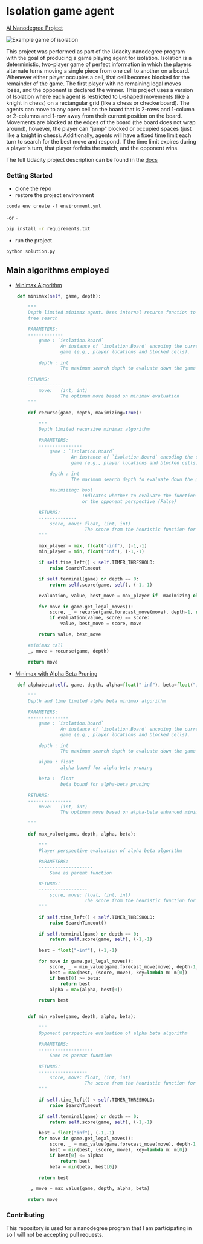 # Isolation game agent
[AI Nanodegree Project](https://www.udacity.com/ai)

![Example game of isolation](viz.gif)


<p>
This project was performed as part of the Udacity nanodegree program with the goal of producing a game playing agent for isolation.
Isolation is a deterministic, two-player game of perfect information in which the players alternate turns moving a single piece from one cell to another on a board.
Whenever either player occupies a cell, that cell becomes blocked for the remainder of the game.  The first player with no remaining legal moves loses, and the opponent is declared the winner.
This project uses a version of Isolation where each agent is restricted to L-shaped movements (like a knight in chess) on a rectangular grid (like a chess or checkerboard).
The agents can move to any open cell on the board that is 2-rows and 1-column or 2-columns and 1-row away from their current position on the board. Movements are blocked at the edges of the
board (the board does not wrap around), however, the player can "jump" blocked or occupied spaces (just like a knight in chess).
Additionally, agents will have a fixed time limit each turn to search for the best move and respond.  If the time limit expires during a player's turn, that player forfeits the match, and the
opponent wins.
</p>

The full Udacity project description can be found in the [docs](./docs.md)


### Getting Started
* clone the repo
* restore the project environment

```ss
conda env create -f environment.yml
```

-or -

```sh
pip install -r requirements.txt
```

* run the project

```sh
python solution.py
```

## Main algorithms employed
* [Minimax Algorithm](https://en.wikipedia.org/wiki/Minimax)

```py
    def minimax(self, game, depth):

        """
        Depth limited minimax agent. Uses internal recurse function to implement the recursive
        tree search

        PARAMETERS:
        -------------
            game : `isolation.Board`
                    An instance of `isolation.Board` encoding the current state of the
                    game (e.g., player locations and blocked cells).

            depth : int
                    The maximum search depth to evaluate down the game tree

        RETURNS:
        -------------
            move:   (int, int)
                    The optimum move based on minimax evaluation
        """

        def recurse(game, depth, maximizing=True):

            """
            Depth limited recursive minimax algorithm

            PARAMETERS:
            ----------------
                game : `isolation.Board`
                        An instance of `isolation.Board` encoding the current state of the
                        game (e.g., player locations and blocked cells).

                depth : int
                        The maximum search depth to evaluate down the game tree

                maximizing: bool
                            Indicates whether to evaluate the function from the player perspective (True)
                            or the opponent perspective (False)

            RETURNS:
            --------------
                score, move: float, (int, int)
                             The score from the heuristic function for the given next player position
            """

            max_player = max, float("-inf"), (-1,-1)
            min_player = min, float("inf"), (-1,-1)

            if self.time_left() < self.TIMER_THRESHOLD:
                raise SearchTimeout

            if self.terminal(game) or depth == 0:
                return self.score(game, self), (-1,-1)

            evaluation, value, best_move = max_player if  maximizing else min_player

            for move in game.get_legal_moves():
                score, _ = recurse(game.forecast_move(move), depth-1, not maximizing)
                if evaluation(value, score) == score:
                    value, best_move = score, move

            return value, best_move

        #minimax call
        _, move = recurse(game, depth)

        return move
```

* [Minimax with Alpha Beta Pruning](https://en.wikipedia.org/wiki/Alpha%E2%80%93beta_pruning)

```py
    def alphabeta(self, game, depth, alpha=float("-inf"), beta=float("inf")):

        """
        Depth and time limited alpha beta minimax algorithm

        PARAMETERS:
        ---------------
            game : `isolation.Board`
                    An instance of `isolation.Board` encoding the current state of the
                    game (e.g., player locations and blocked cells).

            depth : int
                    The maximum search depth to evaluate down the game tree

            alpha : float
                    alpha bound for alpha-beta pruning

            beta :  float
                    beta bound for alpha-beta pruning

        RETURNS:
        ----------------
            move:   (int, int)
                    The optimum move based on alpha-beta enhanced minimax evaluation

        """

        def max_value(game, depth, alpha, beta):

            """
            Player perspective evaluation of alpha beta algorithm

            PARAMETERS:
            --------------------
                Same as parent function

            RETURNS:
            ------------------
                score, move: float, (int, int)
                             The score from the heuristic function for the given next player position
            """

            if self.time_left() < self.TIMER_THRESHOLD:
                raise SearchTimeout()

            if self.terminal(game) or depth == 0:
                return self.score(game, self), (-1,-1)

            best = float("-inf"), (-1,-1)

            for move in game.get_legal_moves():
                score, _ = min_value(game.forecast_move(move), depth-1, alpha, beta)
                best = max(best, (score, move), key=lambda m: m[0])
                if best[0] >= beta:
                    return best
                alpha = max(alpha, best[0])

            return best


        def min_value(game, depth, alpha, beta):

            """
            Opponent perspective evaluation of alpha beta algorithm

            PARAMETERS:
            --------------------
                Same as parent function

            RETURNS:
            ------------------
                score, move: float, (int, int)
                             The score from the heuristic function for the given next player position
            """

            if self.time_left() < self.TIMER_THRESHOLD:
                raise SearchTimeout

            if self.terminal(game) or depth == 0:
                return self.score(game, self), (-1,-1)

            best = float("inf"), (-1,-1)
            for move in game.get_legal_moves():
                score, _ = max_value(game.forecast_move(move), depth-1, alpha, beta)
                best = min(best, (score, move), key=lambda m: m[0])
                if best[0] <= alpha:
                    return best
                beta = min(beta, best[0])

            return best

        _, move = max_value(game, depth, alpha, beta)

        return move
```

### Contributing

This repository is used for a nanodegree program that I am participating in so I will not be accepting pull requests.